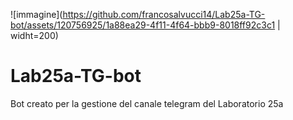 ![immagine](https://github.com/francosalvucci14/Lab25a-TG-bot/assets/120756925/1a88ea29-4f11-4f64-bbb9-8018ff92c3c1 | widht=200)

# Lab25a-TG-bot

Bot creato per la gestione del canale telegram del Laboratorio 25a
